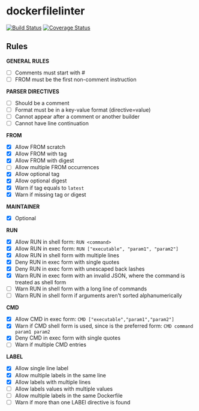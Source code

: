 # dockerfilelinter

[![Build Status](https://travis-ci.org/mundodocker/dockerfilelinter.svg?branch=master)](https://travis-ci.org/mundodocker/dockerfilelinter)
[![Coverage Status](https://coveralls.io/repos/github/mundodocker/dockerfilelinter/badge.svg?branch=master)](https://coveralls.io/github/mundodocker/dockerfilelinter?branch=master)

## Rules

**GENERAL RULES**

- [ ] Comments must start with #
- [ ] FROM must be the first non-comment instruction

**PARSER DIRECTIVES**

- [ ] Should be a comment
- [ ] Format must be in a key-value format (directive=value)
- [ ] Cannot appear after a comment or another builder
- [ ] Cannot have line continuation

**FROM**

- [x] Allow FROM scratch
- [x] Allow FROM with tag
- [x] Allow FROM with digest
- [ ] Allow multiple FROM occurrences
- [x] Allow optional tag
- [x] Allow optional digest
- [x] Warn if tag equals to `latest`
- [x] Warn if missing tag or digest

**MAINTAINER**

- [x] Optional

**RUN**

- [x] Allow RUN in shell form: `RUN <command>`
- [x] Allow RUN in exec form: `RUN ["executable", "param1", "param2"]`
- [x] Allow RUN in shell form with multiple lines
- [x] Deny RUN in exec form with single quotes
- [x] Deny RUN in exec form with unescaped back lashes
- [x] Warn RUN in exec form with an invalid JSON, where the command is treated as shell form
- [ ] Warn RUN in shell form with a long line of commands
- [ ] Warn RUN in shell form if arguments aren't sorted alphanumerically

**CMD**
- [x] Allow CMD in exec form: `CMD ["executable","param1","param2"]`
- [x] Warn if CMD shell form is used, since is the preferred form: `CMD command param1 param2`
- [x] Deny CMD in exec form with single quotes
- [ ] Warn if multiple CMD entries

**LABEL**
- [x] Allow single line label
- [x] Allow multiple labels in the same line
- [x] Allow labels with multiple lines
- [ ] Allow labels values with multiple values
- [ ] Allow multiple labels in the same Dockerfile
- [ ] Warn if more than one LABEl directive is found
